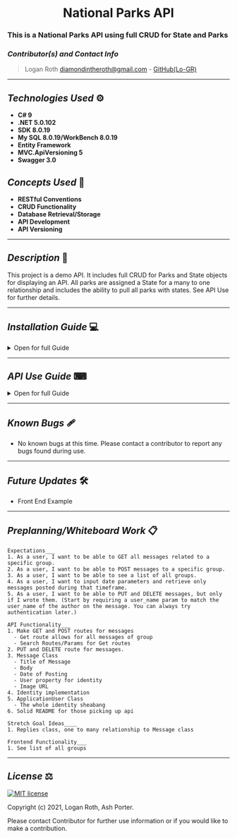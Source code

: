 # <div align="center"> **National Parks API** </div>
### This is a National Parks API using full CRUD for State and Parks

 ### _Contributor(s) and Contact Info_
> Logan Roth diamondintheroth@gmail.com - [GitHub(Lo-GR)](https://github.com/Lo-GR)

---

## _Technologies Used_ ⚙

* **C# 9**
* **.NET 5.0.102**
* **SDK 8.0.19**
* **My SQL 8.0.19/WorkBench 8.0.19**
* **Entity Framework**
* **MVC.ApiVersioning 5**
* **Swagger 3.0**


## _Concepts Used_ 🧠

* **RESTful Conventions**
* **CRUD Functionality**
* **Database Retrieval/Storage**
* **API Development**
* **API Versioning**

---

## _Description_ 📃
This project is a demo API. It includes full CRUD for Parks and State objects for displaying an API. All parks are assigned a State for a many to one relationship and includes the ability to pull all parks with states. See API Use for further details.

---

## _Installation Guide_ 💻 

<details>
<summary>Open for full Guide</summary>

### _Cloning and Initial Setup_

> Repository: https://github.com/Lo-GR/NationalParksAPI.Solution.git
1. In your terminal of choice or [GitHub's Desktop Application](https://desktop.github.com/), clone the above repository from Github. For further explanation on how to clone this repository, please visit [GitHub's Documentation](https://docs.github.com/en/github/using-git/which-remote-url-should-i-use).
2. Ensure you are running .NET Core SDK by using the command dotnet --version in your terminal. If a version number is not presented, please visit [this download page for .NET 5 and install the applicable software for your OS](https://dotnet.microsoft.com/download/dotnet/5.0). 
3. Once you verify you are running a .NET 5, navigate in your terminal to NationalParksAPI directory within the NationalParksAPI.Solution directory you just cloned. Once there, run "dotnet build" in your terminal to build application within directory. 
4. You will require a text or code editor to complete the following steps. [VS Code is recommended](https://code.visualstudio.com/)
5. (optional)If changes to packages are required, add respective packages to csproj then run "dotnet restore." Also good for troubleshooting.


### _Installation: Database Recreation_

1. Ensure you are running MySQL Server 8 and MySQL WorkBench 8. If you are running windows, use the [Windows Installer ](https://dev.mysql.com/downloads/installer/) for MySQL and follow the instructions provided by the installer. For Macs, visit [MySQL Community Downloads](https://dev.mysql.com/downloads/mysql/) and select macOS from the Operation Systems. This will be a manual installation. If you need additional assistance on this, please visit Epicodus's [Learn How to Program Article](https://www.learnhowtoprogram.com/c-and-net/getting-started-with-c/installing-and-configuring-mysql).
2. Once you verify you have SQL installed, create a file called "appsettings.json" in the project directory NationalParksAPI. Paste the following into this file. Replace bracketed PORT OF CHOICE and PASSWORD OF CHOICE with ports and password set up during MySQL installation.
```
{
  "Logging": {
    "LogLevel": {
      "Default": "Warning",
      "System": "Information",
      "Microsoft": "Information"
    }
  },
  "AllowedHosts": "*",
  "ConnectionStrings": {
    "DefaultConnection": "Server=localhost;Port={PORT OF CHOICE};database=nationalparksapi;uid=root;pwd={PASSWORD OF CHOICE};"
  }
}
```
3. In the production directory "NationalParksAPI", run "dotnet ef database update" in your terminal.

</details>

---

## _API Use Guide_ ⌨

<details>
<summary>Open for full Guide</summary>

### _API: Getting Started_

Note: This API will launch swagger upon launching the server. Swagger will provide a GUI for endpoints on this api. You can also use [Postman](https://www.postman.com/) to practice endpoints on this API.

1. Back in your terminal in the NationalParksAPI production directory, type "dotnet run." The terminal will present local host routes for your dedicated API link. An example would be "http://localhost:5000." It will also launch Swagger in your default browser.
2. Keep the terminal running as it is being used to control the local server. When finished, exit the terminal or use the command "CTRL C"(Windows) or "CMD C"(Mac) to shut down the local server.
3. The following is the baseline of the link.
```
https://localhost:5001/api/{version #}/{parks OR states}
```
Note: This API includes versioning. In order to access endpoints, a specific version number must be entered in the URL.

### **API End Points: Parks**

Example Return Value
```
[
  {
    "parkId": 0,
    "name": "string",
    "distance": 0,
    "established": "string",
    "imageURL": "string",
    "stateId": 0
  }
]
```

### _Get All Parks EndPoint_
```
https://localhost:5001/api/1/Parks
```
This link will pull a full list of all messages available in database. The first 3 IDs are seeded. This route is queryable. Please see the below table for query options.

| Parameter | Type | Description | Example |
| :------------- | :------------- | :------------ | :-------------: |
| name | string | Search for parks containing the argument | ?name=rocky | 

### _Get Park by ID EndPoint_
```
https://localhost:5001/api/1/Parks/{id}
```
Returns a specific Park by ID number. 

### _Post(Create) Park by EndPoint_
```
https://localhost:5001/api/1/Parks/create/{ID of State Park is in}
```
This API will post a new park based on the requirement values below. I opted to push the State ID through the URL in order to avoid conflicts with foreign keys not being included. See below for example of values that can be entered.
```
{
  "name": "string",
  "distance": 0,
  "established": "test",
  "imageURL": null,{OPTIONAL}
}
```

### _Put(Edit) Park by EndPoint_
```
https://localhost:5001/api/1/Parks/{Park ID you'd like to edit}
```
Edit a park entry. All values are recommended to be included in the update. Returns no Response from server. See below for example:

```
{
  "parkId": 8,
  "name": "string",
  "distance": 0,
  "established": "string",
  "imageURL": "string",
  "stateId": 1
}
```

### _Delete Park by EndPoint_
```
https://localhost:5001/api/1/Parks/{ID of park to delete}
```
Delete a park by ID entered. Returns no response.

### **API End Points: States**
Example Return Value
```

```
**Get all Endpoint** 
```
http://localhost:5000/api/groups
```
This link will pull a full list of all groups available in database, along with messages linked to those groups.

**Create a group Endpoint**
```
http://localhost:5000/api/groups
```

Example of body for Post endpoint

```
{
  "name": "NAME OF GROUP",
}
```

**Get group by ID Endpoint**
```
http://localhost:5000/api/groups/id
```
where `id` is the integer value of that message


### _Query Parameters: Messages_

| Parameter | Type | Description | Example |
| :------------- | :------------- | :------------ | :-------------: |
| title | string | Search messages for title containing parameter | ?title=taco | 
| user | string | Search messages for specific usernames | ?user=kirbypaint|
| searchDate | YYYY-MM-DD | Search messages posted on specific date | ?searchDate=2021-01-02|
| startDate | YYYY-MM-DD | Search messages posted after and on specific date | ?startDate=2021-01-02|
| endDate | YYYY-MM-DD | Search messages posted before and on specific date | ?endDate=2021-01-02|
| startDate + endDate | YYYY-MM-DD | Search messages posted between start and end date | ?startDate=2020-01-02&endDate=2021-01-02|
| body | string | Search messages for body containing parameter | ?body=strangers | 

_Example_
```
http://localhost:5000/api/messages?searchDate=2021-01-13
```

### _Query Parameters: Groups_

| Parameter | Type | Description | Example |
| :------------- | :------------- | :------------ | :-------------: |
| name | string | Search groups for name | ?name=tacofans | 

_Example_
```
http://localhost:5000/api/groups?name=tacofans
```

</details>

---

## _Known Bugs_ 🩹
* No known bugs at this time. Please contact a contributor to report any bugs found during use.

---

## _Future Updates_ 🛠
* Front End Example

---

## _Preplanning/Whiteboard Work_ 📋
```
Expectations___
1. As a user, I want to be able to GET all messages related to a specific group.
2. As a user, I want to be able to POST messages to a specific group.
3. As a user, I want to be able to see a list of all groups.
4. As a user, I want to input date parameters and retrieve only messages posted during that timeframe.
5. As a user, I want to be able to PUT and DELETE messages, but only if I wrote them. (Start by requiring a user_name param to match the user_name of the author on the message. You can always try authentication later.)

API Functionality___
1. Make GET and POST routes for messages
  - Get route allows for all messages of group
  - Search Routes/Params for Get routes
2. PUT and DELETE route for messages.
3. Message Class
  - Title of Message
  - Body 
  - Date of Posting
  - User property for identity
  - Image URL
4. Identity implementation
5. ApplicationUser Class  
  - The whole identity sheabang
6. Solid README for those picking up api

Stretch Goal Ideas____
1. Replies class, one to many relationship to Message class

Frontend Functionality___
1. See list of all groups
```
---

## _License_ ⚖️

[![MIT license](https://img.shields.io/badge/License-MIT-blue.svg)](https://opensource.org/licenses/MIT)

Copyright (c) 2021, Logan Roth, Ash Porter.

Please contact Contributor for further use information or if you would like to make a contribution.